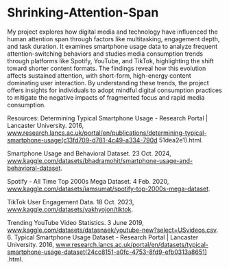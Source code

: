 # Shrinking-Attention-Span


My project explores how digital media and technology have influenced the human attention span through factors like multitasking, engagement depth, and task duration. It examines smartphone usage data to analyze frequent attention-switching behaviors and studies media consumption trends through platforms like Spotify, YouTube, and TikTok, highlighting the shift toward shorter content formats. The findings reveal how this evolution affects sustained attention, with short-form, high-energy content dominating user interaction. By understanding these trends, the project offers insights for individuals to adopt mindful digital consumption practices to mitigate the negative impacts of fragmented focus and rapid media consumption.


Resources:
Determining Typical Smartphone Usage - Research Portal | Lancaster University. 2016, www.research.lancs.ac.uk/portal/en/publications/determining-typical-smartphone-usage(c13fd709-d781-4c49-a334-790d 51dea2e1).html.

Smartphone Usage and Behavioral Dataset. 23 Oct. 2024, www.kaggle.com/datasets/bhadramohit/smartphone-usage-and-behavioral-dataset. 

Spotify - All Time Top 2000s Mega Dataset. 4 Feb. 2020, www.kaggle.com/datasets/iamsumat/spotify-top-2000s-mega-dataset. 

TikTok User Engagement Data. 18 Oct. 2023, www.kaggle.com/datasets/yakhyojon/tiktok. 

Trending YouTube Video Statistics. 3 June 2019, www.kaggle.com/datasets/datasnaek/youtube-new?select=USvideos.csv. 6. Typical Smartphone Usage Dataset - Research Portal | Lancaster University. 2016, www.research.lancs.ac.uk/portal/en/datasets/typical-smartphone-usage-dataset(24cc8151-a0fc-4753-8fd9-efb0313a8651) .html.
